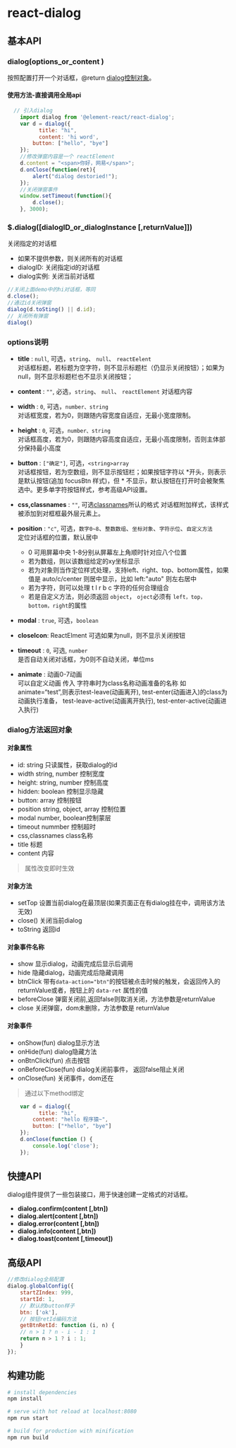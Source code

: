 # react-dialog

## 基本API

### dialog(options\_or\_content )
按照配置打开一个对话框，@return  [dialog控制对象](#dialog实例对象)。

#### 使用方法-直接调用全局api
``` js
  // 引入dialog
	import dialog from '@element-react/react-dialog';
	var d = dialog({
		  title: "hi",
		  content: 'hi word',
    	button: ["hello", "bye"]
	});
	//修改弹窗内容是一个 reactElement
	d.content = "<span>你好，网易</span>";
	d.onClose(function(ret){
	    alert("dialog destoried!");
	});
	//关闭弹窗事件
	window.setTimeout(function(){
	    d.close();
	}, 3000);
```

### $.dialog([dialogID\_or\_dialogInstance [,returnValue]])
关闭指定的对话框
 - 如果不提供参数，则关闭所有的对话框
 - dialogID: 关闭指定id的对话框
 - dialog实例: 关闭当前对话框

```js
//关闭上面demo中的hi对话框，等同
d.close();
//通过id关闭弹窗
dialog(d.toSting() || d.id);
// 关闭所有弹窗
dialog()
```

### options说明
- **title** : `null`,	可选，`string`、 `null`、 `reactEelent`<br>
	对话框标题，若标题为空字符，则不显示标题栏（仍显示关闭按钮）；如果为null，则不显示标题栏也不显示关闭按钮；

- **content** : `""`,	必选，`string`、 `null`、 `reactElement` 对话框内容

- **width** : `0`,	可选，`number、string`<br>
	对话框宽度，若为0，则跟随内容宽度自适应，无最小宽度限制。

- **height** : `0`,	可选，`number、string` <br>
	对话框高度，若为0，则跟随内容高度自适应，无最小高度限制，否则主体部分保持最小高度
	
- **button** : `["确定"]`,	可选，`<string>array`<br>
	对话框按钮，若为空数组，则不显示按钮栏；如果按钮字符以 \*开头，则表示是默认按钮(追加 focusBtn 样式)，但 \* 不显示，默认按钮在打开时会被聚焦选中。更多单字符按钮样式，参考高级API设置。

- **css,classnames** : `""`,	可选[classnames](https://github.com/JedWatson/classnames)所认的格式
	对话框附加样式，该样式被添加到对框框最外层元素上。

- **position** : `"c"`,	可选，`数字0~8`、`整数数组`、`坐标对象`、`字符示位`、`自定义方法`<br>
	定位对话框的位置，默认居中
	- 0 可用屏幕中央 1-8分别从屏幕左上角顺时针对应八个位置
	- 若为数组，则以该数组给定的xy坐标显示
	- 若为对象则当作定位样式处理，支持left、right、top、bottom属性，如果值是 auto/c/center 则居中显示，比如 left:"auto" 则左右居中
	- 若为字符，则可以处理 t l r b c 字符的任何合理组合
	- 若是自定义方法，则必须返回 `object`， `oject`必须有 `left，top， bottom，right`的属性

- **modal** : `true`,	可选，`boolean`
- **closeIcon**: ReactElment 可选如果为null，则不显示关闭按钮
- **timeout** : `0`,	可选, `number`<br>
  是否自动关闭对话框，为0则不自动关闭，单位ms

- **animate** : 动画0-7动画 <br>
  可以自定义动画
  传入 字符串时为class名称动画准备的名称
  如 animate=“test”,则表示test-leave(动画离开), test-enter(动画进入)的class为动画执行准备， test-leave-active(动画离开执行), test-enter-active(动画进入执行)

### dialog方法返回对象

#### 对象属性
- id: string 只读属性，获取dialog的id
- width string, number 控制宽度
- height: string, number 控制高度
- hidden: boolean 控制显示隐藏
- button: array 控制按钮
- position string, object, array 控制位置
- modal number, boolean控制蒙层
- timeout nummber 控制超时
- css,classnames class名称
- title 标题
- content 内容

> 属性改变即时生效


#### 对象方法
- setTop 设置当前dialog在最顶层(如果页面正在有dialog挂在中，调用该方法无效)
- close() 关闭当前dialog
- toString 返回id


#### 对象事件名称

- show 显示dialog，动画完成后显示后调用
- hide 隐藏dialog，动画完成后隐藏调用
- btnClick 带有`data-action="btn"`的按钮被点击时候的触发，会返回传入的returnValue或者，按钮上的 `data-ret` 属性的值
- beforeClose 弹窗关闭前,返回false则取消关闭，方法参数是returnValue
- close 关闭弹窗，dom未删除，方法参数是 returnValue

#### 对象事件

- onShow(fun) dialog显示方法
- onHide(fun) dialog隐藏方法
- onBtnClick(fun) 点击按钮
- onBeforeClose(fun) dialog关闭前事件， 返回false阻止关闭
- onClose(fun) 关闭事件，dom还在
> 通过以下method绑定

``` js
	var d = dialog({
		  title: "hi",
	    content: "hello 程序猿~",
	    button: ["*hello", "bye"]
	});
	d.onClose(function () {
		console.log('close');
	});

```


## 快捷API
dialog组件提供了一些包装接口，用于快速创建一定格式的对话框。

 - **dialog.confirm(content [,btn])**
 - **dialog.alert(content [,btn])**
 - **dialog.error(content [,btn])**
 - **dialog.info(content [,btn])**
 - **dialog.toast(content [,timeout])**


## 高级API

```js
//修改dialog全局配置
dialog.globalConfig({
	startZIndex: 999,
	startId: 1,
	// 默认的button样子
	btn: ['ok'],
	// 按钮retId编码方法
	getBtnRetId: function (i, n) {
	// n > 1 ? n - i - 1 : 1
	return n > 1 ? i : 1;
	}
});
```
## 构建功能

``` bash
# install dependencies
npm install

# serve with hot reload at localhost:8080
npm run start

# build for production with minification
npm run build

```

